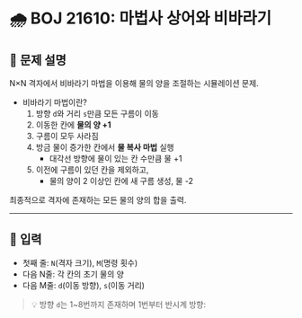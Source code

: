 # 🌧️ BOJ 21610: 마법사 상어와 비바라기

## 📝 문제 설명
N×N 격자에서 비바라기 마법을 이용해 물의 양을 조절하는 시뮬레이션 문제.

- 비바라기 마법이란?
    1. 방향 `d`와 거리 `s`만큼 모든 구름이 이동
    2. 이동한 칸에 **물의 양 +1**
    3. 구름이 모두 사라짐
    4. 방금 물이 증가한 칸에서 **물 복사 마법** 실행
        - 대각선 방향에 물이 있는 칸 수만큼 물 +1
    5. 이전에 구름이 있던 칸을 제외하고,
        - 물의 양이 2 이상인 칸에 새 구름 생성, 물 -2

최종적으로 격자에 존재하는 모든 물의 양의 합을 출력.

---

## 📌 입력
- 첫째 줄: `N`(격자 크기), `M`(명령 횟수)
- 다음 N줄: 각 칸의 초기 물의 양
- 다음 M줄: `d`(이동 방향), `s`(이동 거리)

> 💡 방향 `d`는 1~8번까지 존재하며 1번부터 반시계 방향:
